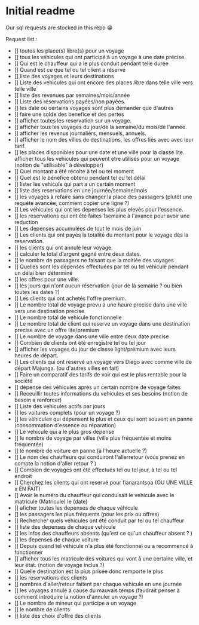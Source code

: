 # Initial readme

Our sql requests are stocked in this repo 😁


Request list : 

- [] toutes les place(s) libre(s) pour un voyage
- [] tous les véhicules qui ont participé à un voyage à une date précise.
- [] Qui est le chauffeur qui a le plus conduit pendant telle durée
- [] Quand est ce que tel ou tel client a réservé
- [] liste des voyages et leurs destinations
- [] Liste des vehicules qui ont encore des places libre dans telle ville vers telle ville
- [] liste des revenues par semaines/mois/année
- [] Liste des réservations payées/non payées.
- [] les date où certains voyages sont plus demander que d'autres
- [] faire une solde des benefice et des pertes
- [] afficher toutes les reservation sur un voyage.
- [] afficher tous les voyages du jour/de la semaine/du mois/de l'année.
- [] afficher les revenus journalièrs, mensuels, annuels.
- [] afficher le nom des villes de destinations, les offres liés avec avec leur tarif.
- [] les places disponibles pour une date et une ville pour la classe lite.
 afficher tous les vehicules qui peuvent etre utilisés pour un voyage (notion de "utilisable" à développer)
- [] Quel montant a été récolté à tel ou tel moment
- [] Quel est le bénéfice obtenu pendant tel ou tel délai
- [] lister les vehicule qui part a un certain moment
- [] liste des reservations en une journée/semaine/mois
- [] les voyages à refaire sans changer la place des passagers (plutôt une requête avancée, comment copier une ligne ?)
- [] Les véhicules qui ont les dépenses les plus elevés pour l'essence.
- [] les reservations qui ont été faites 1semaine à l'avance pour avoir une reduction
- [] Les depenses accumulées de tout le mois de juin
- [] Les clients qui ont payés la totalité du montant pour le voyage dès la reservation.
- [] les clients qui ont annulé leur voyage.
- [] calculer le total d'argent gagné entre deux dates.
- [] le nombre de passagers ne faisant que la moitiée des voyages
- [] Quelles sont les dépenses effectuées par tel ou tel véhicule pendant un délai bien déterminé
- [] les offres pour une ville.
- [] les jours qui n'ont aucun réservation (jour de la semaine ? ou bien toutes les dates ?)
- [] Les clients qui ont achetés l'offre premium.
- [] Le nombre total de voyage prevu a une heure precise dans une ville vers une destination precise
- [] Le nombre total de vehicule fonctionnelle
- [] Le nombre total de client qui reserve un voyage dans une destination precise avec un offre lite/premium
- [] Le nombre de voyage dans une ville entre deux date precise
- [] Combien de clients ont été enregistré tel ou tel jour
- [] afficher les voyages du jour de classe light/prémium avec leurs heures de départ.
- [] Les clients qui ont reservé un voyage vers Diego avec comme ville de départ Majunga. (ou d'autres villes en fait)
- [] Faire un comparatif des tarifs de voir qui est le plus rentable pour la société
- [] dépense des véhicules après un certain nombre de voyage faites
- [] Receuillir toutes informations du vehicules et ses besoins (notion de besoin a renforcer)
- [] Liste des vehicules actifs par jours
- [] les voitures complets (pour un voyage  ?)
- [] les véhicules qui dépensent le plus et ceux qui sont souvent en panne (consommation d'essence ou réparation)
- [] Le vehicule qui a le plus gros depense
- [] le nombre de voyage par villes (ville plus fréquentée et moins fréquentée)
- [] le nombre de voiture en panne (à l'heure actuelle ?)
- [] Le nom des chauffeurs qui conduiront l'allerretour (vous prenez en compte la notion d'aller retour ? )
- [] Combien de voyages ont été effectués tel ou tel jour, à tel ou tel endroit
- [] Cherchez les clients qui ont reservé pour fianarantsoa (OU UNE VILLE x EN FAIT)
- [] Avoir le numéro du chauffeur qui conduisait le vehicule avec le matricule (Matricule) le (date)
- [] aficher toutes les depenses de chaque véhicule
- [] les passagers les plus fréquents (pour les prix ou offres)
- [] Rechercher quels véhicules ont été conduit par tel ou tel chauffeur
- [] liste des depenses de chaque vehicule
- [] les infos des chauffeurs absents (qu'est ce qu'un chauffeur absent ? )
- [] les depenses de chaque voiture
- [] Depuis quand tel véhicule n'a plus été fonctionnel ou a recommencé à fonctionner
- [] afficher tous les matricule des voitures qui vont à une certaine ville, et leur état. (notion de voyage inclus ?)
- [] Quelle destination est la plus prisée donc remporte le plus
- [] les reservations des clients
- [] nombres d'aller/retour faitent par chaque vehicule en une journée
- [] les voyages annulé a cause du mauvais temps (faudrait penser à comment introduire la notion d'annuler un voyage ?)
- [] Le nombre de mineur qui participe a un voyage
- [] le nombre de clients
- [] liste des choix d'offre des clients